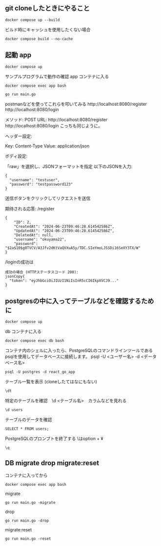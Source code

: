 ## git cloneしたときにやること
```
docker compose up --build
```

ビルド時にキャッシュを使用したくない場合
```
docker compose build --no-cache
```

## 起動 app
```
docker compose up
```

サンプルプログラムで動作の確認
app コンテナに入る
```
docker compose exec app bash
```
```
go run main.go
```
postmanなどを使ってこれらを叩いてみる
http://localhost:8080/register
http://localhost:8080/login


メソッド: POST
URL: http://localhost:8080/register
http://localhost:8080/login こっちも同じように。


ヘッダー設定:

Key: Content-Type
Value: application/json


ボディ設定:

「raw」を選択し、JSONフォーマットを指定
以下のJSONを入力:
```
{
  "username": "testuser",
  "password": "testpassword123"
}
```

送信ボタンをクリックしてリクエストを送信


期待される応答:
/register

```
{
    "ID": 2,
    "CreatedAt": "2024-06-23T09:46:28.614542586Z",
    "UpdatedAt": "2024-06-23T09:46:28.614542586Z",
    "DeletedAt": null,
    "username": "okuyama22",
    "password": "$2a$10$g0TVCV/A3Jfv2dKtVaQVXuA5y/TDC.SIeYmoLJSSDi16SeXY3TX/W"
}
```

/loginの成功は
```
成功の場合 (HTTPステータスコード 200):
jsonCopy{
  "token": "eyJhbGciOiJIUzI1NiIsInR5cCI6IkpXVCJ9..."
}
```



## postgresの中に入ってテーブルなどを確認するために
```
docker compose up
```

db コンテナに入る
```
docker compose exec db bash
```
コンテナ内のシェルに入ったら、PostgreSQLのコマンドラインツールであるpsqlを使用してデータベースに接続します。
psql -U <ユーザー名> -d <データベース名>

```
psql -U postgres -d react_go_app
```

テーブル一覧を表示 (cloneしたてはなにもない)
```
\dt
```
特定のテーブルを確認　\d <テーブル名>　カラムなどを見れる

```
\d users
```
テーブルのデータを確認
```
SELECT * FROM users;
```

PostgreSQLのプロンプトを終了する \はoption + ¥
```
\q
```

## DB migrate drop migrate:reset
コンテナに入ってから
```
docker compose exec app bash
```

migrate
```
go run main.go -migrate
```

drop
```
go run main.go -drop
```

migrate:reset
```
go run main.go -reset
```



